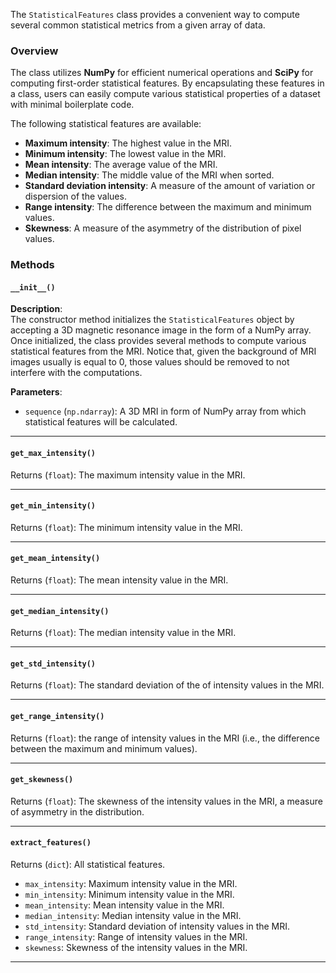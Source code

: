 [//]: # (::: src.features.statistical.StatisticalFeatures)


The `StatisticalFeatures` class provides a convenient way to compute several common statistical metrics from a given
array of data.

### Overview

The class utilizes **NumPy** for efficient numerical operations and **SciPy** for computing first-order statistical
features. By encapsulating these features in a class, users can easily compute various statistical
properties of a dataset with minimal boilerplate code.

The following statistical features are available:

- **Maximum intensity**: The highest value in the MRI.
- **Minimum intensity**: The lowest value in the MRI.
- **Mean intensity**: The average value of the MRI.
- **Median intensity**: The middle value of the MRI when sorted.
- **Standard deviation intensity**: A measure of the amount of variation or dispersion of the values.
- **Range intensity**: The difference between the maximum and minimum values.
- **Skewness**: A measure of the asymmetry of the distribution of pixel values.

### Methods

#### `__init__()`

**Description**:  
The constructor method initializes the `StatisticalFeatures` object by accepting a 3D magnetic resonance image in the
form of a NumPy array. Once initialized, the class provides several methods to compute various statistical features from
the MRI. Notice that, given the background of MRI images usually is equal to 0, those values should be removed to not
interfere with the computations.

**Parameters**:

- `sequence` (`np.ndarray`): A 3D MRI in form of NumPy array from which statistical features will be calculated.

----------------------------  

#### `get_max_intensity()`

Returns (`float`): The maximum intensity value in the MRI.

----------------------------  

#### `get_min_intensity()`

Returns (`float`): The minimum intensity value in the MRI.

----------------------------  

#### `get_mean_intensity()`

Returns (`float`): The mean intensity value in the MRI.  

----------------------------  

#### `get_median_intensity()`

Returns (`float`): The median intensity value in the MRI.

----------------------------  

#### `get_std_intensity()`

Returns (`float`): The standard deviation of the of intensity values in the MRI.

----------------------------  

#### `get_range_intensity()`

Returns (`float`): the range of intensity values in the MRI (i.e., the difference between the maximum and minimum values).

----------------------------  

#### `get_skewness()`

Returns (`float`): The skewness of the intensity values in the MRI, a measure of asymmetry in the distribution.

----------------------------  

#### `extract_features()`

Returns (`dict`): All statistical features. 

  - `max_intensity`: Maximum intensity value in the MRI.
  - `min_intensity`: Minimum intensity value in the MRI.
  - `mean_intensity`: Mean intensity value in the MRI.
  - `median_intensity`: Median intensity value in the MRI.
  - `std_intensity`: Standard deviation of intensity values in the MRI.
  - `range_intensity`: Range of intensity values in the MRI.
  - `skewness`: Skewness of the intensity values in the MRI.

----------------------------  


